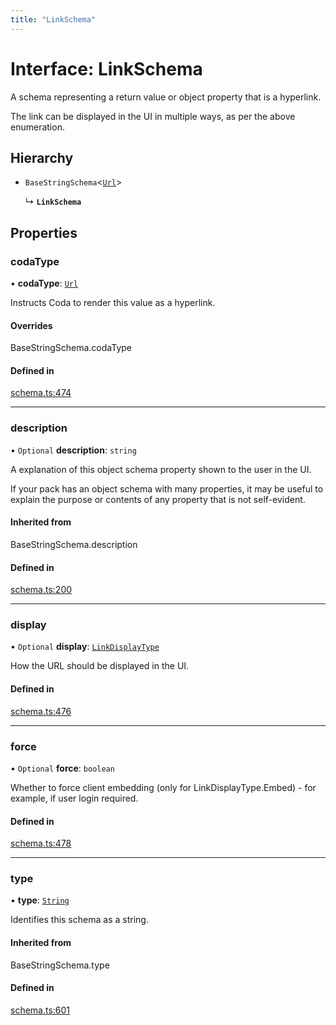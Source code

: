 ```yaml
---
title: "LinkSchema"
---
```

# Interface: LinkSchema

A schema representing a return value or object property that is a hyperlink.

The link can be displayed in the UI in multiple ways, as per the above enumeration.

## Hierarchy

- `BaseStringSchema`<[`Url`](../enums/ValueHintType.md#url)\>

  ↳ **`LinkSchema`**

## Properties

### codaType

• **codaType**: [`Url`](../enums/ValueHintType.md#url)

Instructs Coda to render this value as a hyperlink.

#### Overrides

BaseStringSchema.codaType

#### Defined in

[schema.ts:474](https://github.com/coda/packs-sdk/blob/main/schema.ts#L474)

___

### description

• `Optional` **description**: `string`

A explanation of this object schema property shown to the user in the UI.

If your pack has an object schema with many properties, it may be useful to
explain the purpose or contents of any property that is not self-evident.

#### Inherited from

BaseStringSchema.description

#### Defined in

[schema.ts:200](https://github.com/coda/packs-sdk/blob/main/schema.ts#L200)

___

### display

• `Optional` **display**: [`LinkDisplayType`](../enums/LinkDisplayType.md)

How the URL should be displayed in the UI.

#### Defined in

[schema.ts:476](https://github.com/coda/packs-sdk/blob/main/schema.ts#L476)

___

### force

• `Optional` **force**: `boolean`

Whether to force client embedding (only for LinkDisplayType.Embed) - for example, if user login required.

#### Defined in

[schema.ts:478](https://github.com/coda/packs-sdk/blob/main/schema.ts#L478)

___

### type

• **type**: [`String`](../enums/ValueType.md#string)

Identifies this schema as a string.

#### Inherited from

BaseStringSchema.type

#### Defined in

[schema.ts:601](https://github.com/coda/packs-sdk/blob/main/schema.ts#L601)

